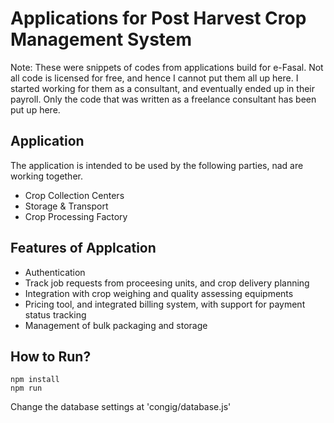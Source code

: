 # Applications for Post Harvest Crop Management System

Note: These were snippets of codes from applications build for e-Fasal. Not all code is licensed for free, and hence I cannot put them all up here. I started working for them as a consultant, and eventually ended up in their payroll. Only the code that was written as a freelance consultant has been put up here. 

## Application

The application is intended to be used by the following parties, nad are working together. 

* Crop Collection Centers
* Storage & Transport
* Crop Processing Factory 


## Features of Applcation
- Authentication 
- Track job requests from proceesing units, and crop delivery planning
- Integration with crop weighing and quality assessing equipments
- Pricing tool, and integrated billing system, with support for payment status tracking
- Management of bulk packaging and storage

## How to Run?
```
npm install
npm run
```
Change the database settings at 'congig/database.js'



